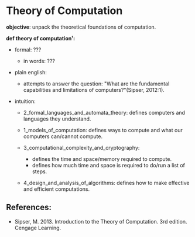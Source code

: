 # Theory of Computation

**objective**: unpack the theoretical foundations of computation.

**def theory of computation¹:** <br>
- formal: ???
    - in words: ???

- plain english:
    - attempts to answer the question: "What are the fundamental capabilities and limitations of computers?"(Sipser, 2012:1).

- intuition:
    - 2_formal_languages_and_automata_theory: defines computers and languages they understand.

    - 1_models_of_computation: defines ways to compute and what our computers can/cannot compute.

    - 3_computational_complexity_and_cryptography:
        - defines the time and space/memory required to compute.
        - defines how much time and space is required to do/run a list of steps.

    - 4_design_and_analysis_of_algorithms: defines how to make effective and efficient computations.

## References:
- Sipser, M. 2013. Introduction to the Theory of Computation. 3rd edition. Cengage Learning.

